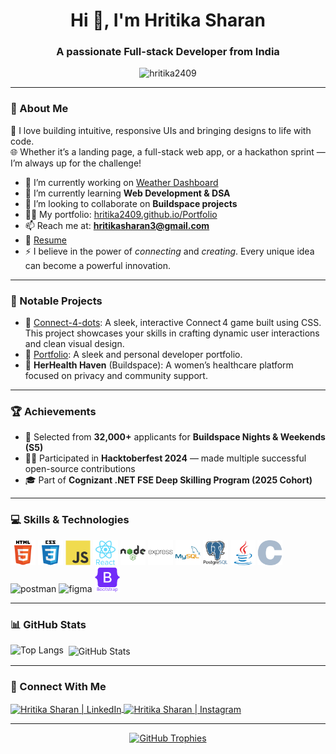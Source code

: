 <h1 align="center">Hi 👋, I'm Hritika Sharan</h1>
<h3 align="center">A passionate Full-stack Developer from India</h3>

<p align="center">
  <img src="https://komarev.com/ghpvc/?username=hritika2409&label=Profile%20views&color=0e75b6&style=flat" alt="hritika2409" />
</p>

---

### 💫 About Me

🎯 I love building intuitive, responsive UIs and bringing designs to life with code.  
🌐 Whether it’s a landing page, a full-stack web app, or a hackathon sprint — I’m always up for the challenge!

- 🔭 I’m currently working on [Weather Dashboard]((https://weather-dashboard-three-beige.vercel.app/))
- 🌱 I’m currently learning **Web Development & DSA**
- 👯 I’m looking to collaborate on **Buildspace projects**
- 👨‍💻 My portfolio: [hritika2409.github.io/Portfolio](https://hritika2409.github.io/Portfolio/)
- 📫 Reach me at: **hritikasharan3@gmail.com**
- 📄 [Resume](https://drive.google.com/file/d/1OUjhGr3dPeQKWPzBAGCCV6UFWl0-Gnu2/view?usp=sharing)
- ⚡ I believe in the power of *connecting* and *creating*. Every unique idea can become a powerful innovation.

---

### 🚀 Notable Projects

- 🛒 [Connect-4-dots]((https://hritika2409.github.io/Connect-4-dots/)): A sleek, interactive Connect 4 game built using CSS. This project showcases your skills in crafting dynamic user interactions and clean visual design.
- 💼 [Portfolio](https://hritika2409.github.io/Portfolio/): A sleek and personal developer portfolio.
- 💬 **HerHealth Haven** (Buildspace): A women’s healthcare platform focused on privacy and community support.

---

### 🏆 Achievements

- 🌟 Selected from **32,000+** applicants for **Buildspace Nights & Weekends (S5)**
- 👩‍💻 Participated in **Hacktoberfest 2024** — made multiple successful open-source contributions
- 🎓 Part of **Cognizant .NET FSE Deep Skilling Program (2025 Cohort)**

---

### 💻 Skills & Technologies

<p align="left">
  <img src="https://raw.githubusercontent.com/devicons/devicon/master/icons/html5/html5-original-wordmark.svg" alt="html" width="40" height="40"/> 
  <img src="https://raw.githubusercontent.com/devicons/devicon/master/icons/css3/css3-original-wordmark.svg" alt="css" width="40" height="40"/> 
  <img src="https://raw.githubusercontent.com/devicons/devicon/master/icons/javascript/javascript-original.svg" alt="js" width="40" height="40"/> 
  <img src="https://raw.githubusercontent.com/devicons/devicon/master/icons/react/react-original-wordmark.svg" alt="react" width="40" height="40"/> 
  <img src="https://raw.githubusercontent.com/devicons/devicon/master/icons/nodejs/nodejs-original-wordmark.svg" alt="nodejs" width="40" height="40"/> 
  <img src="https://raw.githubusercontent.com/devicons/devicon/master/icons/express/express-original-wordmark.svg" alt="express" width="40" height="40"/> 
  <img src="https://raw.githubusercontent.com/devicons/devicon/master/icons/mysql/mysql-original-wordmark.svg" alt="mysql" width="40" height="40"/> 
  <img src="https://raw.githubusercontent.com/devicons/devicon/master/icons/postgresql/postgresql-original-wordmark.svg" alt="postgresql" width="40" height="40"/> 
  <img src="https://raw.githubusercontent.com/devicons/devicon/master/icons/java/java-original.svg" alt="java" width="40" height="40"/> 
  <img src="https://raw.githubusercontent.com/devicons/devicon/master/icons/c/c-original.svg" alt="c" width="40" height="40"/> 
  <img src="https://www.vectorlogo.zone/logos/getpostman/getpostman-icon.svg" alt="postman" width="40" height="40"/>
  <img src="https://www.vectorlogo.zone/logos/figma/figma-icon.svg" alt="figma" width="40" height="40"/>
  <img src="https://raw.githubusercontent.com/devicons/devicon/master/icons/bootstrap/bootstrap-plain-wordmark.svg" alt="bootstrap" width="40" height="40"/> 
</p>

---

### 📊 GitHub Stats

<p>
  <img align="left" src="https://github-readme-stats.vercel.app/api/top-langs?username=hritika2409&show_icons=true&locale=en&layout=compact" alt="Top Langs" />
</p>

<p>&nbsp;
  <img align="center" src="https://github-readme-stats.vercel.app/api?username=hritika2409&show_icons=true&locale=en" alt="GitHub Stats" />
</p>

---

### 🤝 Connect With Me

<p align="left">
  <a href="https://www.linkedin.com/in/hritika-sharan-9039b62a1" target="blank">
    <img align="center" src="https://raw.githubusercontent.com/rahuldkjain/github-profile-readme-generator/master/src/images/icons/Social/linked-in-alt.svg" alt="Hritika Sharan | LinkedIn" height="30" width="40" />
  </a>
  <a href="https://www.instagram.com/hritika_sharan" target="blank">
    <img align="center" src="https://raw.githubusercontent.com/rahuldkjain/github-profile-readme-generator/master/src/images/icons/Social/instagram.svg" alt="Hritika Sharan | Instagram" height="30" width="40" />
  </a>
</p>

---

<p align="center">
  <a href="https://github.com/ryo-ma/github-profile-trophy"><img src="https://github-profile-trophy.vercel.app/?username=hritika2409" alt="GitHub Trophies" /></a>
</p>
